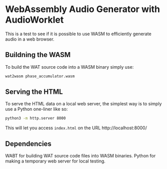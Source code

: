 # WebAssembly Audio Generator with AudioWorklet

This is a test to see if it is possible to use WASM to efficiently generate audio in a web browser.

## Buildning the WASM

To build the WAT source code into a WASM binary simply use:

```bash
wat2wasm phase_accumulator.wasm
```

## Serving the HTML

To serve the HTML data on a local web server, the simplest way is to simply use a Python one-liner like so:

```bash
python3 -m http.server 8000
```

This will let you access `index.html` on the URL http://localhost:8000/

## Dependencies 

WABT for building WAT source code files into WASM binaries.
Python for making a temporary web server for local testing.
